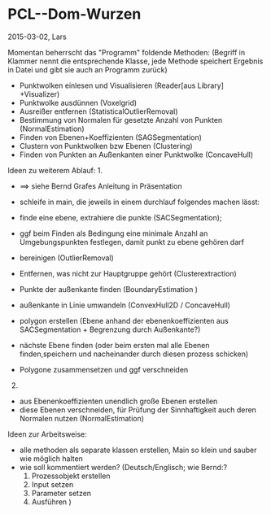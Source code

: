 # PCL--Dom-Wurzen
2015-03-02, Lars

Momentan beherrscht das "Programm" foldende Methoden:
(Begriff in Klammer nennt die entsprechende Klasse, jede Methode speichert Ergebnis in Datei und gibt sie auch an Programm zurück)

- Punktwolken einlesen und Visualisieren (Reader[aus Library] +Visualizer)
- Punktwolke ausdünnen (Voxelgrid)
- Ausreißer entfernen (StatisticalOutlierRemoval)
- Bestimmung von Normalen für gesetzte Anzahl von Punkten (NormalEstimation)
- Finden von Ebenen+Koeffizienten (SAGSegmentation) 
- Clustern von Punktwolken bzw Ebenen (Clustering) 
- Finden von Punkten an Außenkanten einer Punktwolke (ConcaveHull)


Ideen zu weiterem Ablauf:
1.

- ==> siehe Bernd Grafes Anleitung in Präsentation 
- schleife in main, die jeweils in einem durchlauf folgendes machen lässt:
- finde eine ebene, extrahiere die punkte (SACSegmentation); 
- ggf beim Finden als Bedingung eine minimale Anzahl an Umgebungspunkten festlegen, damit punkt zu ebene gehören darf
- bereinigen (OutlierRemoval)
- Entfernen, was nicht zur Hauptgruppe gehört (Clusterextraction) 
- Punkte der außenkante finden (BoundaryEstimation )
- außenkante in Linie umwandeln (ConvexHull2D / ConcaveHull)
- polygon erstellen (Ebene anhand der ebenenkoeffizienten aus SACSegmentation + Begrenzung durch Außenkante?)
- nächste Ebene finden (oder beim ersten mal alle Ebenen finden,speichern und nacheinander durch diesen prozess schicken)

- Polygone zusammensetzen und ggf verschneiden

2. 
- aus Ebenenkoeffizienten unendlich große Ebenen erstellen
- diese Ebenen verschneiden, für Prüfung der Sinnhaftigkeit auch deren Normalen nutzen (NormalEstimation)




Ideen zur Arbeitsweise:

- alle methoden als separate klassen erstellen, Main so klein und sauber wie möglich halten
- wie soll kommentiert werden? (Deutsch/Englisch; wie Bernd:?
	1. Prozessobjekt erstellen
	2. Input setzen
	3. Parameter setzen
	4. Ausführen
)


